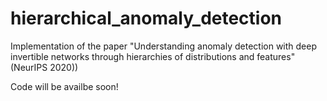 # hierarchical_anomaly_detection
Implementation of the paper "Understanding anomaly detection with deep invertible networks through hierarchies of distributions and features" (NeurIPS 2020))

Code will be availbe soon!
